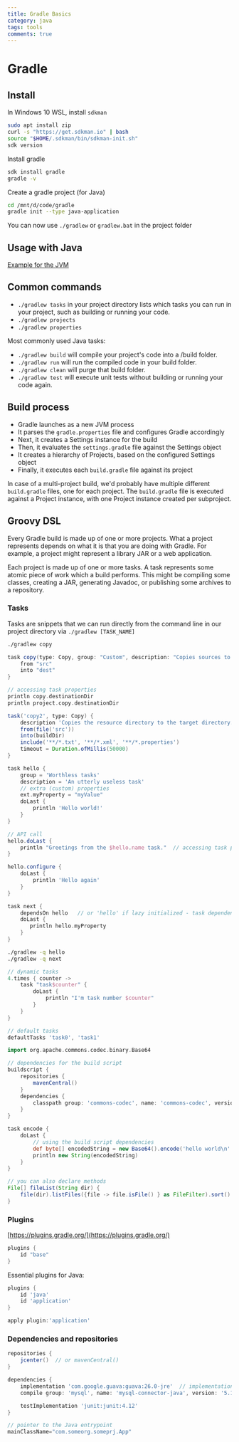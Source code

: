 ```yaml
---
title: Gradle Basics
category: java
tags: tools 
comments: true
---
```

# Gradle

## Install

In Windows 10 WSL, install `sdkman`

```bash
sudo apt install zip
curl -s "https://get.sdkman.io" | bash
source "$HOME/.sdkman/bin/sdkman-init.sh"
sdk version
```

Install gradle

```bash
sdk install gradle
gradle -v
```

Create a gradle project (for Java)

```bash
cd /mnt/d/code/gradle
gradle init --type java-application  
```

You can now use `./gradlew` or `gradlew.bat` in the project folder

## Usage with Java

[Example for the JVM](
https://hackersandslackers.com/building-java-projects-with-gradle/
)

## Common commands

* `./gradlew tasks` in your project directory lists which tasks you can run in your project, such as building or running your code.
* `./gradlew projects`
* `./gradlew properties`

Most commonly used Java tasks:

* `./gradlew build` will compile your project's code into a /build folder.
* `./gradlew run` will run the compiled code in your build folder.
* `./gradlew clean` will purge that build folder.
* `./gradlew test` will execute unit tests without building or running your code again.

## Build process

* Gradle launches as a new JVM process
* It parses the `gradle.properties` file and configures Gradle accordingly
* Next, it creates a Settings instance for the build
* Then, it evaluates the `settings.gradle` file against the Settings object
* It creates a hierarchy of Projects, based on the configured Settings object
* Finally, it executes each `build.gradle` file against its project

In case of a multi-project build, we'd probably have multiple different `build.gradle` files, one for each project.
The `build.gradle` file is executed against a Project instance, with one Project instance created per subproject.

## Groovy DSL

Every Gradle build is made up of one or more projects. What a project represents depends on what it is that you are doing with Gradle. For example, a project might represent a library JAR or a web application.

Each project is made up of one or more tasks. A task represents some atomic piece of work which a build performs. This might be compiling some classes, creating a JAR, generating Javadoc, or publishing some archives to a repository.

### Tasks

Tasks are snippets that we can run directly from the command line in our project directory via `./gradlew [TASK_NAME]`

```bash
./gradlew copy
```

```groovy
task copy(type: Copy, group: "Custom", description: "Copies sources to the dest directory") {
    from "src"
    into "dest"
}

// accessing task properties
println copy.destinationDir
println project.copy.destinationDir
```

```groovy
task('copy2', type: Copy) {
    description 'Copies the resource directory to the target directory.'
    from(file('src'))
    into(buildDir)
    include('**/*.txt', '**/*.xml', '**/*.properties')
    timeout = Duration.ofMillis(50000)
}
```

```groovy
task hello {
    group = 'Worthless tasks'
    description = 'An utterly useless task'
    // extra (custom) properties
    ext.myProperty = "myValue"
    doLast {
        println 'Hello world!'
    }
}

// API call
hello.doLast {
    println "Greetings from the $hello.name task."  // accessing task property in interpolated string
}

hello.configure {
    doLast {
        println 'Hello again'
    }
}

task next {
    dependsOn hello   // or 'hello' if lazy initialized - task dependency 
    doLast {
       println hello.myProperty
    }
}
```

```bash
./gradlew -q hello
./gradlew -q next
```

```groovy
// dynamic tasks
4.times { counter ->
    task "task$counter" {
        doLast {
            println "I'm task number $counter"
        }
    }
}

// default tasks
defaultTasks 'task0', 'task1'
```

```groovy
import org.apache.commons.codec.binary.Base64

// dependencies for the build script
buildscript {
    repositories {
        mavenCentral()
    }
    dependencies {
        classpath group: 'commons-codec', name: 'commons-codec', version: '1.2'
    }
}

task encode {
    doLast {
        // using the build script dependencies
        def byte[] encodedString = new Base64().encode('hello world\n'.getBytes())
        println new String(encodedString)
    }
}

// you can also declare methods
File[] fileList(String dir) {
    file(dir).listFiles({file -> file.isFile() } as FileFilter).sort()
}
```

### Plugins

[https://plugins.gradle.org/](https://plugins.gradle.org/)

```groovy
plugins {
    id "base"
}
```

Essential plugins for Java:

```groovy
plugins {
    id 'java'
    id 'application'
}

apply plugin:'application'
```

### Dependencies and repositories

```groovy
repositories {
    jcenter()  // or mavenCentral()
}

dependencies {
    implementation 'com.google.guava:guava:26.0-jre'  // implementation is a configuration defined by the java plugin
    compile group: 'mysql', name: 'mysql-connector-java', version: '5.1.13'

    testImplementation 'junit:junit:4.12'
}

// pointer to the Java entrypoint
mainClassName="com.someorg.someprj.App"
```
